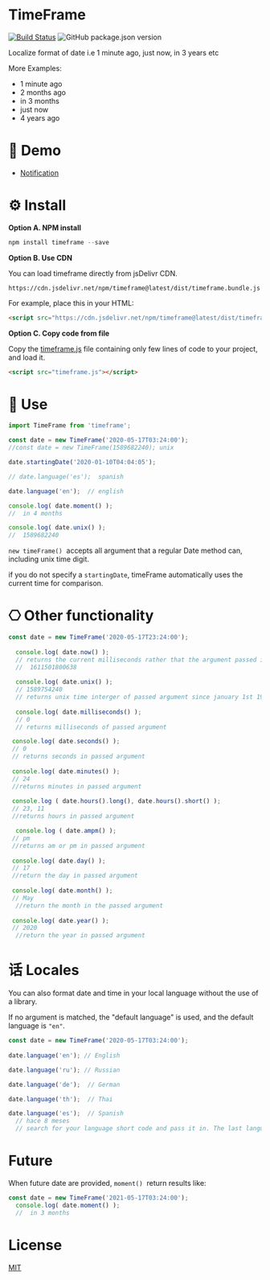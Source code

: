 # TimeFrame

[![Build Status](https://travis-ci.com/johnsonfash/timeframe.svg?branch=main)](https://travis-ci.com/johnsonfash/timeframe) ![GitHub package.json version](https://img.shields.io/github/package-json/v/johnsonfash/timeframe)

Localize format of date i.e 1 minute ago, just now, in 3 years etc

More Examples:

- 1 minute ago
- 2 months ago
- in 3 months
- just now
- 4 years ago

# 🚀 Demo

- [Notification](https://johnsonfash.github.io/timeframe/notification.html)[](https://johnsonfash.github.io/onscroll-animation/3d-box.html)[](https://johnsonfash.github.io/onscroll-animation/articles.html)

# ⚙ Install

**Option A. NPM install**

```javascript
npm install timeframe --save
```

**Option B. Use CDN**

You can load timeframe directly from jsDelivr CDN.

`https://cdn.jsdelivr.net/npm/timeframe@latest/dist/timeframe.bundle.js`

For example, place this in your HTML:

```html
<script src="https://cdn.jsdelivr.net/npm/timeframe@latest/dist/timeframe.bundle.js"></script>
```

**Option C. Copy code from file**

Copy the [timeframe.js](https://github.com/johnsonfash/timeframe/tree/master/src/timeframe.js) file containing only few lines of code to your project, and load it.

```html
<script src="timeframe.js"></script>
```

# 👷 Use

```javascript
import TimeFrame from 'timeframe';

const date = new TimeFrame('2020-05-17T03:24:00');
//const date = new TimeFrame(1589682240); unix

date.startingDate('2020-01-10T04:04:05');

// date.language('es');  spanish

date.language('en');  // english

console.log( date.moment() );
//  in 4 months

console.log( date.unix() );
//  1589682240
```

`new timeFrame()`  accepts all argument that a regular Date method can, including unix time digit.

if you do not specify a `startingDate`, timeFrame automatically uses the current time for comparison.

# ⎔ Other functionality

```javascript
const date = new TimeFrame('2020-05-17T23:24:00');
  
  console.log( date.now() );
  // returns the current milliseconds rather that the argument passed into TimeFrame
  //  1611501800638
  
  console.log( date.unix() );
  // 1589754240
  // returns unix time interger of passed argument since january 1st 1970
  
  console.log( date.milliseconds() );
  // 0
  // returns milliseconds of passed argument

 console.log( date.seconds() );
 // 0
 // returns seconds in passed argument
 
 console.log( date.minutes() );
 // 24
 //returns minutes in passed argument
 
 console.log ( date.hours().long(), date.hours().short() );
 // 23, 11
 //returns hours in passed argument

  console.log ( date.ampm() );
 // pm
 //returns am or pm in passed argument
 
 console.log( date.day() );
 // 17
 //return the day in passed argument
 
 console.log( date.month() );
 // May
  //return the month in the passed argument
 
 console.log( date.year() );
 // 2020
  //return the year in passed argument
```

# 话 Locales

You can also format date and time in your local language without the use of a library.

If no argument is matched, the "default language" is used, and the default language is `"en"`.

```javascript
const date = new TimeFrame('2020-05-17T03:24:00');
  
date.language('en'); // English

date.language('ru'); // Russian

date.language('de');  // German

date.language('th');  // Thai

date.language('es');  // Spanish
  // hace 8 meses
  // search for your language short code and pass it in. The last language code passed will be used.
```

# Future

When future date are provided, `moment()`  return results like:

```javascript
const date = new TimeFrame('2021-05-17T03:24:00');
  console.log( date.moment() );
  //  in 3 months
```

# License

[MIT](https://github.com/johnerry/javascript-timeframe/tree/master/LICENSE)